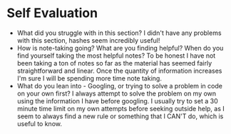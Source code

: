 # Self Evaluation

- What did you struggle with in this section?
I didn't have any problems with this section, hashes seem incredibly useful!
- How is note-taking going? What are you finding helpful? When do you find yourself taking the most helpful notes?
To be honest I have not been taking a ton of notes so far as the material has seemed fairly straightforward and linear. Once the quantity of information increases I'm sure I will be spending more time note taking.
- What do you lean into - Googling, or trying to solve a problem in code on your own first?
I always attempt to solve the problem on my own using the information I have before googling. I usually try to set a 30 minute time limit on my own attempts before seeking outside help, as I seem to always find a new rule or something that I CAN'T do, which is useful to know.